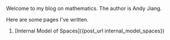 Welcome to my blog on mathematics. The author is Andy Jiang.

Here are some pages I've written.

1) [Internal Model of Spaces]({post_url internal_model_spaces})
